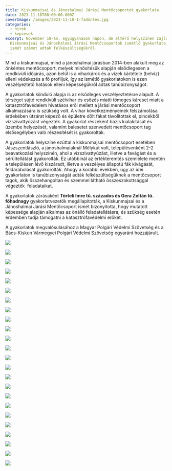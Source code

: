 ```yaml
---
title: Kiskunmajsai és Jánoshalmai Járási Mentőcsoportok gyakorlata
date: 2023-11-18T00:00:00.000Z
coverImage: /images/2023-11-18-1-fadöntés.jpg
categories:
  - hirek
  - kepzesek
excerpt: November 18-án, egyugyanazon napon, de eltérő helyszínen zajlott a
  Kiskunmajsai és Jánoshalmai Járási Mentőcsoportok ismétlő gyakorlata, ahol
  ismét számot adtak felkészültségükről.
---
```

Mind a kiskunmajsai, mind a jánoshalmai járásban 2014-ben alakult meg az önkéntes mentőcsoport, melyek minősítésük alapján elsődlegesen a rendkívüli időjárás, azon belül is a viharkárok és a vizek kártétele (belvíz) elleni védekezés a fő profiljuk, így az ismétlő gyakorlatokon is ezen veszélyeztető hatások elleni képességükről adtak tanúbizonyságot.

A gyakorlatok kiinduló alapja is az elsődleges veszélyeztetésre alapult. A térséget sújtó rendkívüli szélvihar és esőzés miatti tömeges káreset miatt a katasztrófavédelem hivatásos erői mellett a járási mentőcsoport alkalmazására is szükség volt. A vihar következményeinek felszámolása érdekében útzárat képező és épületre dőlt fákat távolítottak el, pincékből vízszivattyúzást végezték. A gyakorlat részeként bázis kialakítását és üzembe helyezését, valamint balesetet szenvedett mentőcsoport tag elsősegélyben való részesítését is gyakorolták.

A gyakorlatok helyszíne ezúttal a kiskunmajsai mentőcsoport esetében Jászszentlászló, a jánoshalmaiaknál Mélykút volt, településenként 2-2 beavatkozási helyszínén, ahol a vízszivattyúzást, illetve a favágást és a sérültellátást gyakorolták. Ez utóbbinál az értékteremtés szemlélete mentén a településen lévő kiszáradt, illetve a veszélyes állapotú fák kivágását, feldarabolását gyakorolták. Ahogy a korábbi években, úgy az idei gyakorlaton is tanúbizonyságát adták felkészültségüknek a mentőcsoport tagok, akik összehangoltan és szemmel látható összeszokottsággal végezték  feladataikat.

A gyakorlatok zárásaként **Törteli Imre tű. százados és Gera Zoltán tű. főhadnagy** gyakorlatvezetők megállapították, a Kiskunmajsai és a Jánoshalmai Járási Mentőcsoport ismét bizonyította, hogy mutatott képessége alapján alkalmas az önálló feladatellátásra, és szükség esetén érdemben tudja támogatni a katasztrófavédelmi erőket.

A gyakorlatok megvalósulásához a Magyar Polgári Védelmi Szövetség és a Bács-Kiskun Vármegyei Polgári Védelmi Szövetség egyaránt hozzájárult.

![](/images/2023-11-18-1-fadöntés.jpg)

![](/images/2023-11-18-2-fadöntés.jpg)

![](/images/2023-11-18-3-fadöntés.jpg)

![](/images/2023-11-18-4-fadöntés.jpg)

![](/images/2023-11-18-5-fadöntés.jpg)

![](/images/2023-11-18-6-fadöntés.jpg)

![](/images/2023-11-18-8-fadöntés.jpg)

![](/images/2023-11-18-9-sérültellátás.jpg)

![](/images/2023-11-18-10-sérültellátás.jpg)

![](/images/2023-11-18-11-sérültellátás.jpg)

![](/images/2023-11-18-12-sérültellátás.jpg)

![](/images/2023-11-18-13-szivattyúzás.jpg)

![](/images/2023-11-18-14-szivattyúzás.jpg)

![](/images/2023-11-18-15-szivattyúzás.jpg)

![](/images/2023-11-18-16-szivattyúzás.jpg)

![](/images/2023-11-18-17-szivattyúzás.jpg)

![](/images/2023-11-18-18-szivattyúzás.jpg)

![](/images/2023-11-18-19-szivattyúzás.jpg)

![](/images/2023-11-18-20-szivattyúzás.jpg)

![](/images/2023-11-18-22-csoportkép1.jpg)

![](/images/2023-11-18-23-csoportkép2.jpg)

![](/images/2023-11-18-24-étkezés1.jpg)

![](/images/2023-11-18-25-étkezés4.jpg)

![](/images/2023-11-18-26-étkezés3.jpg)
